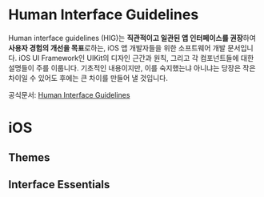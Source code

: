 # Human Interface Guidelines

Human interface guidelines (HIG)는 <b>직관적이고 일관된 앱 인터페이스를 권장</b>하여 <b>사용자 경험의 개선을 목표</b>로하는, 
iOS 앱 개발자들을 위한 소프트웨어 개발 문서입니다. iOS UI Framework인 UIKit의 디자인 근간과 원칙, 그리고
각 컴포넌트들에 대한 설명들이 주를 이룹니다. 기초적인 내용이지만, 이를 숙지했는냐 아니냐는 당장은 작은 차이일 수 있어도 후에는 큰 차이를 만들어 낼 것입니다.

공식문서: [Human Interface Guidelines](https://developer.apple.com/design/human-interface-guidelines/ios/overview/themes/)

# iOS
## Themes
## Interface Essentials
